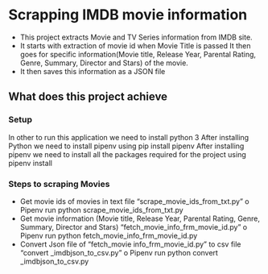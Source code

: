# Scrapping IMDB movie information

- This project extracts Movie and TV Series information from IMDB site.
- It starts with extraction of movie id when Movie Title is passed It then goes for specific information(Movie title, Release Year, Parental Rating, Genre, Summary, Director and Stars) of the movie.
-  It then saves this information as a JSON file

## What does this project achieve
### Setup 
In other to run this application we need to install python 3
After installing Python we need to install pipenv using pip install pipenv
After installing pipenv we need to install all the packages required for the project using pipenv install


### Steps to scraping Movies
-	Get movie ids of movies in text file “scrape_movie_ids_from_txt.py”
o	Pipenv run python  scrape_movie_ids_from_txt.py
-	Get movie information (Movie title, Release Year, Parental Rating, Genre, Summary, Director and Stars) “fetch_movie_info_frm_movie_id.py”
o	Pipenv run python  fetch_movie_info_frm_movie_id.py
-	Convert Json file of “fetch_movie info_frm_movie_id.py”  to csv file “convert _imdbjson_to_csv.py”
o	Pipenv run python  convert _imdbjson_to_csv.py



